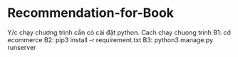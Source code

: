 # Recommendation-for-Book
Y/c chạy chương trình cần có cài đặt python.
Cach chay chuong trinh 
B1: cd ecommerce
B2: pip3 install -r requirement.txt
B3: python3 manage.py runserver
